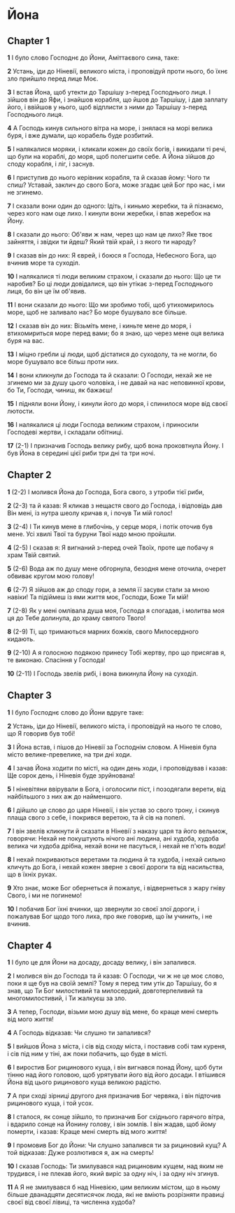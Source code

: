# Йона

## Chapter 1

**1** І було слово Господнє до Йони, Аміттаєвого сина, таке:

**2** Устань, іди до Ніневії, великого міста, і проповідуй проти нього, бо їхнє зло прийшло перед лице Моє.

**3** І встав Йона, щоб утекти до Таршішу з-перед Господнього лиця. І зійшов він до Яфи, і знайшов корабля, що йшов до Таршішу, і дав заплату його, і ввійшов у нього, щоб відплисти з ними до Таршішу з-перед Господнього лиця.

**4** А Господь кинув сильного вітра на море, і знялася на морі велика буря, і вже думали, що корабель буде розбитий.

**5** І налякалися моряки, і кликали кожен до своїх богів, і викидали ті речі, що були на кораблі, до моря, щоб полегшити себе. А Йона зійшов до споду корабля, і ліг, і заснув.

**6** І приступив до нього керівник корабля, та й сказав йому: Чого ти спиш? Уставай, заклич до свого Бога, може згадає цей Бог про нас, і ми не згинемо.

**7** І сказали вони один до одного: Ідіть, і киньмо жеребки, та й пізнаємо, через кого нам оце лихо. І кинули вони жеребки, і впав жеребок на Йону.

**8** І сказали до нього: Об'яви ж нам, через що нам це лихо? Яке твоє зайняття, і звідки ти йдеш? Який твій край, і з якого ти народу?

**9** І сказав він до них: Я єврей, і боюся я Господа, Небесного Бога, що вчинив море та суходіл.

**10** І налякалися ті люди великим страхом, і сказали до нього: Що це ти наробив? Бо ці люди довідалися, що він утікає з-перед Господнього лиця, бо він це їм об'явив.

**11** І вони сказали до нього: Що ми зробимо тобі, щоб утихомирилось море, щоб не заливало нас? Бо море бушувало все більше.

**12** І сказав він до них: Візьміть мене, і киньте мене до моря, і втихомириться море перед вами; бо я знаю, що через мене оця велика буря на вас.

**13** І міцно гребли ці люди, щоб дістатися до суходолу, та не могли, бо море бушувало все більш проти них.

**14** І вони кликнули до Господа та й сказали: О Господи, нехай же не згинемо ми за душу цього чоловіка, і не давай на нас неповинної крови, бо Ти, Господи, чиниш, як бажаєш!

**15** І підняли вони Йону, і кинули його до моря, і спинилося море від своєї лютости.

**16** І налякалися ці люди Господа великим страхом, і приносили Господеві жертви, і складали обітниці.

**17** (2-1) І призначив Господь велику рибу, щоб вона проковтнула Йону. І був Йона в середині цієї риби три дні та три ночі.

## Chapter 2

**1** (2-2) І молився Йона до Господа, Бога свого, з утроби тієї риби,

**2** (2-3) та й казав: Я кликав з нещастя свого до Господа, і відповідь дав Він мені, із нутра шеолу кричав я, і почув Ти мій голос!

**3** (2-4) І Ти кинув мене в глибочінь, у серце моря, і потік оточив був мене. Усі хвилі Твої та буруни Твої надо мною пройшли.

**4** (2-5) І сказав я: Я вигнаний з-перед очей Твоїх, проте ще побачу я храм Твій святий.

**5** (2-6) Вода аж по душу мене обгорнула, безодня мене оточила, очерет обвиває кругом мою голову!

**6** (2-7) Я зійшов аж до споду гори, а земля її засуви стали за мною навіки! Та підіймеш із ями життя моє, Господи, Боже Ти мій!

**7** (2-8) Як у мені омлівала душа моя, Господа я спогадав, і молитва моя ця до Тебе долинула, до храму святого Твого!

**8** (2-9) Ті, що тримаються марних божків, свого Милосердного кидають.

**9** (2-10) А я голосною подякою принесу Тобі жертву, про що присягав я, те виконаю. Спасіння у Господа!

**10** (2-11) І Господь звелів рибі, і вона викинула Йону на суходіл.

## Chapter 3

**1** І було Господнє слово до Йони вдруге таке:

**2** Устань, іди до Ніневії, великого міста, і проповідуй на нього те слово, що Я говорив був тобі!

**3** І Йона встав, і пішов до Ніневії за Господнім словом. А Ніневія була місто велике-превелике, на три дні ходи.

**4** І зачав Йона ходити по місті, на один день ходи, і проповідував і казав: Ще сорок день, і Ніневія буде зруйнована!

**5** І ніневітяни ввірували в Бога, і оголосили піст, і позодягали верети, від найбільшого з них аж до найменшого.

**6** І дійшло це слово до царя Ніневії, і він устав зо свого трону, і скинув плаща свого з себе, і покрився веретою, та й сів на попелі.

**7** І він звелів кликнути й сказати в Ніневії з наказу царя та його вельмож, говорячи: Нехай не покуштують нічого ані людина, ані худоба, худоба велика чи худоба дрібна, нехай вони не пасуться, і нехай не п'ють води!

**8** І нехай покриваються веретами та людина й та худоба, і нехай сильно кличуть до Бога, і нехай кожен зверне з своєї дороги та від насильства, що в їхніх руках.

**9** Хто знає, може Бог обернеться й пожалує, і відвернеться з жару гніву Свого, і ми не погинемо!

**10** І побачив Бог їхні вчинки, що звернули зо своєї злої дороги, і пожалував Бог щодо того лиха, про яке говорив, що їм учинить, і не вчинив.

## Chapter 4

**1** І було це для Йони на досаду, досаду велику, і він запалився.

**2** І молився він до Господа та й казав: О Господи, чи ж не це моє слово, поки я ще був на своїй землі? Тому я перед тим утік до Таршішу, бо я знав, що Ти Бог милостивий та милосердий, довготерпеливий та многомилостивий, і Ти жалкуєш за зло.

**3** А тепер, Господи, візьми мою душу від мене, бо краще мені смерть від мого життя!

**4** А Господь відказав: Чи слушно ти запалився?

**5** І вийшов Йона з міста, і сів від сходу міста, і поставив собі там куреня, і сів під ним у тіні, аж поки побачить, що буде в місті.

**6** І виростив Бог рицинового куща, і він вигнався понад Йону, щоб бути тінню над його головою, щоб урятувати його від його досади. І втішився Йона від цього рицинового куща великою радістю.

**7** А при сході зірниці другого дня призначив Бог червяка, і він підточив рицинового куща, і той усох.

**8** І сталося, як сонце зійшло, то призначив Бог східнього гарячого вітра, і вдарило сонце на Йонину голову, і він зомлів. І він жадав, щоб йому померти, і казав: Краще мені смерть від мого життя!

**9** І промовив Бог до Йони: Чи слушно запалився ти за рициновий кущ? А той відказав: Дуже розлютився я, аж на смерть!

**10** І сказав Господь: Ти змилувався над рициновим кущем, над яким не трудився, і не плекав його, який виріс за одну ніч, і за одну ніч згинув.

**11** А Я не змилувався б над Ніневією, цим великим містом, що в ньому більше дванадцяти десятисячок люда, які не вміють розрізняти правиці своєї від своєї лівиці, та численна худоба?

